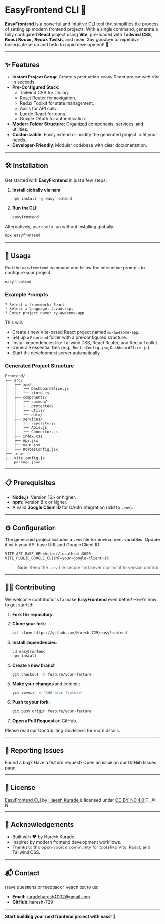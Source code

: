 # EasyFrontend CLI 🚀

**EasyFrontend** is a powerful and intuitive CLI tool that simplifies the process of setting up modern frontend projects. With a single command, generate a fully configured **React** project using **Vite**, pre-loaded with **Tailwind CSS**, **React Router**, **Redux Toolkit**, and more. Say goodbye to repetitive boilerplate setup and hello to rapid development! 🎉

---

## ✨ Features

- **Instant Project Setup**: Create a production-ready React project with Vite in seconds.
- **Pre-Configured Stack**:
  - Tailwind CSS for styling.
  - React Router for navigation.
  - Redux Toolkit for state management.
  - Axios for API calls.
  - Lucide React for icons.
  - Google OAuth for authentication.
- **Modern Folder Structure**: Organized components, services, and utilities.
- **Customizable**: Easily extend or modify the generated project to fit your needs.
- **Developer-Friendly**: Modular codebase with clear documentation.

---

## 🛠️ Installation

Get started with **EasyFrontend** in just a few steps:

1. **Install globally via npm**:

   ```bash
   npm install -g easyfrontend
   ```

2. **Run the CLI**:

   ```bash
   easyfrontend
   ```

Alternatively, use `npx` to run without installing globally:

```bash
npx easyfrontend
```

---

## 🚀 Usage

Run the `easyfrontend` command and follow the interactive prompts to configure your project:

```bash
easyfrontend
```

### Example Prompts

```
? Select a framework: React
? Select a language: JavaScript
? Enter project name: my-awesome-app
```

This will:

- Create a new Vite-based React project named `my-awesome-app`.
- Set up a `Frontend` folder with a pre-configured structure.
- Install dependencies like Tailwind CSS, React Router, and Redux Toolkit.
- Generate essential files (e.g., `RoutesConfig.jsx`, `DashboardSlice.js`).
- Start the development server automatically.

### Generated Project Structure

```
Frontend/
├── src/
│   ├── app/
│   │   ├── DashboardSlice.js
│   │   └── store.js
│   ├── components/
│   │   ├── common/
│   │   ├── protected/
│   │   ├── utils/
│   │   └── data/
│   ├── services/
│   │   ├── repository/
│   │   ├── Apis.js
│   │   └── Connector.js
│   ├── index.css
│   ├── App.jsx
│   ├── main.jsx
│   └── RoutesConfig.jsx
├── .env
├── vite.config.js
└── package.json
```

---

## 📋 Prerequisites

- **Node.js**: Version 16.x or higher.
- **npm**: Version 8.x or higher.
- A valid **Google Client ID** for OAuth integration (add to `.env`).

---

## ⚙️ Configuration

The generated project includes a `.env` file for environment variables. Update it with your API base URL and Google Client ID:

```env
VITE_API_BASE_URL=http://localhost:3000
VITE_PUBLIC_GOOGLE_CLIENT=your-google-client-id
```

> **Note**: Keep the `.env` file secure and never commit it to version control.

---

## 🧑‍💻 Contributing

We welcome contributions to make **EasyFrontend** even better! Here's how to get started:

1. **Fork the repository**.

2. **Clone your fork**:

   ```bash
   git clone https://github.com/Haresh-729/easyFrontend
   ```

3. **Install dependencies**:

   ```bash
   cd easyfrontend
   npm install
   ```

4. **Create a new branch**:

   ```bash
   git checkout -b feature/your-feature
   ```

5. **Make your changes** and commit:

   ```bash
   git commit -m "Add your feature"
   ```

6. **Push to your fork**:

   ```bash
   git push origin feature/your-feature
   ```

7. **Open a Pull Request** on GitHub.

Please read our Contributing Guidelines for more details.

---

## 🐛 Reporting Issues

Found a bug? Have a feature request? Open an issue on our GitHub Issues page.

---

## 📜 License

<p className="text-sm text-gray-600 flex items-center gap-2 flex-wrap">
              <a
                href="https://easyfrontend.vercel.app/"
                className="text-blue-600 hover:underline"
              >
                EasyFrontend CLI
              </a>
              by
              <a
                href="https://hareshkurade.netlify.app"
                className="text-blue-600 hover:underline"
              >
                Haresh Kurade
              </a>
              is licensed under
              <a
                href="https://creativecommons.org/licenses/by-nc/4.0/?ref=chooser-v1"
                target="_blank"
                rel="license noopener noreferrer"
                className="flex items-center gap-1 text-blue-600 hover:underline"
              >
                CC BY-NC 4.0
                <img
                  src="https://mirrors.creativecommons.org/presskit/icons/cc.svg?ref=chooser-v1"
                  alt="Creative Commons"
                  style="width: 15px;"
                />
                <img
                  src="https://mirrors.creativecommons.org/presskit/icons/by.svg?ref=chooser-v1"
                  alt="Attribution"
                  style="width: 15px;"
                />
                <img
                  src="https://mirrors.creativecommons.org/presskit/icons/nc.svg?ref=chooser-v1"
                  alt="NonCommercial"
                  style="width: 15px;"
                />
              </a>
            </p>

---

## 🌟 Acknowledgements

- Built with ❤️ by Haresh Kurade.
- Inspired by modern frontend development workflows.
- Thanks to the open-source community for tools like Vite, React, and Tailwind CSS.

---

## 📬 Contact

Have questions or feedback? Reach out to us:

- **Email**: kuradeharesh4002@gmail.com
- **GitHub**: haresh-729

---

**Start building your next frontend project with ease!** 🚀
